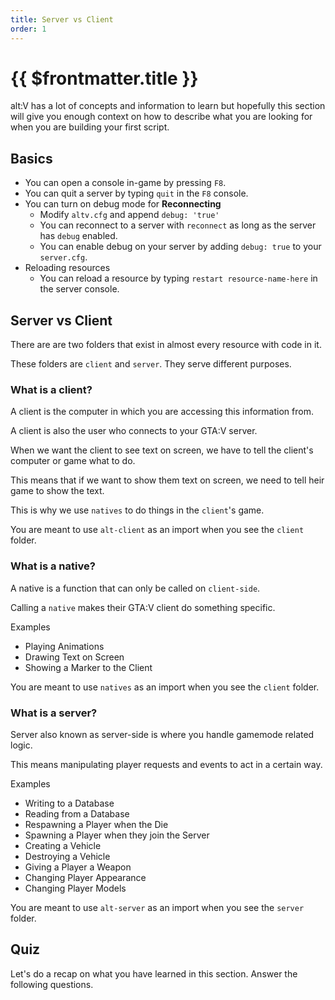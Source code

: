 ```yaml
---
title: Server vs Client
order: 1
---
```


# {{ $frontmatter.title }}

alt:V has a lot of concepts and information to learn but hopefully this section will give you enough context on how to describe what you are looking for when you are building your first script.

## Basics

* You can open a console in-game by pressing `F8`.
* You can quit a server by typing `quit` in the `F8` console.
* You can turn on debug mode for **Reconnecting**
  * Modify `altv.cfg` and append `debug: 'true'`
  * You can reconnect to a server with `reconnect` as long as the server has `debug` enabled.
  * You can enable debug on your server by adding `debug: true` to your `server.cfg`.
* Reloading resources
  * You can reload a resource by typing `restart resource-name-here` in the server console.

## Server vs Client

There are are two folders that exist in almost every resource with code in it. 

These folders are `client` and `server`. They serve different purposes.

### What is a client?

A client is the computer in which you are accessing this information from.

A client is also the user who connects to your GTA:V server.

When we want the client to see text on screen, we have to tell the client's computer or game what to do.

This means that if we want to show them text on screen, we need to tell heir game to show the text.

This is why we use `natives` to do things in the `client`'s game.

You are meant to use `alt-client` as an import when you see the `client` folder.

### What is a native?

A native is a function that can only be called on `client-side`.

Calling a `native` makes their GTA:V client do something specific.

Examples

* Playing Animations
* Drawing Text on Screen
* Showing a Marker to the Client

You are meant to use `natives` as an import when you see the `client` folder.

### What is a server?

Server also known as server-side is where you handle gamemode related logic.

This means manipulating player requests and events to act in a certain way.

Examples

* Writing to a Database
* Reading from a Database
* Respawning a Player when the Die
* Spawning a Player when they join the Server
* Creating a Vehicle
* Destroying a Vehicle
* Giving a Player a Weapon
* Changing Player Appearance
* Changing Player Models

You are meant to use `alt-server` as an import when you see the `server` folder.

## Quiz

Let's do a recap on what you have learned in this section. Answer the following questions.

<script setup>
import { ref } from 'vue';

const question1 = ref([
  { text: 'Server Side'}, 
  { text: 'Client Side', isAnswer: true }, 
  { text: 'Shared' }
]);

const question2 = ref([
  { text: "import { alt } from 'alt'"}, 
  { text: "import * as alt from 'alt-shared'" },
  { text: "import * as alt from 'alt-client'" },
  { text: "import * as alt from 'alt-server'", isAnswer: true }, 
]);

const question3 = ref([
  { text: "import * as alt from 'alt-shared'" }, 
  { text: "import { alt } from 'alt'"}, 
  { text: "import * as alt from 'alt-server'" },
  { text: "import * as alt from 'alt-client'", isAnswer: true  },
]);

const question4 = ref([
  { text: "Client Side" }, 
  { text: "Server Side", isAnswer: true}, 
  { text: "Shared" },
  { text: "All of the above" },
]);

const question5 = ref([
  { text: "alt-server" }, 
  { text: "alt-shared" }, 
  { text: "alt-client" },
  { text: "natives", isAnswer: true}, 
]);
</script>

<Question type="question1" question="Where can natives be used?" :answers="question1" />

<Question type="question2" question="How do you import server-side API?" :answers="question2" />

<Question type="question3" question="How do you import client-side API?" :answers="question3" />

<Question type="question4" question="Where do I write code to change a player model when they join a server?" :answers="question4" />

<Question type="question5" question="I want to call a game function what API do I use?" :answers="question5" />